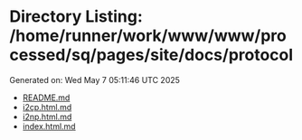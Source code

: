 # Directory Listing: /home/runner/work/www/www/processed/sq/pages/site/docs/protocol
Generated on: Wed May  7 05:11:46 UTC 2025

- [README.md](README.md)
- [i2cp.html.md](i2cp.html.md)
- [i2np.html.md](i2np.html.md)
- [index.html.md](index.html.md)
